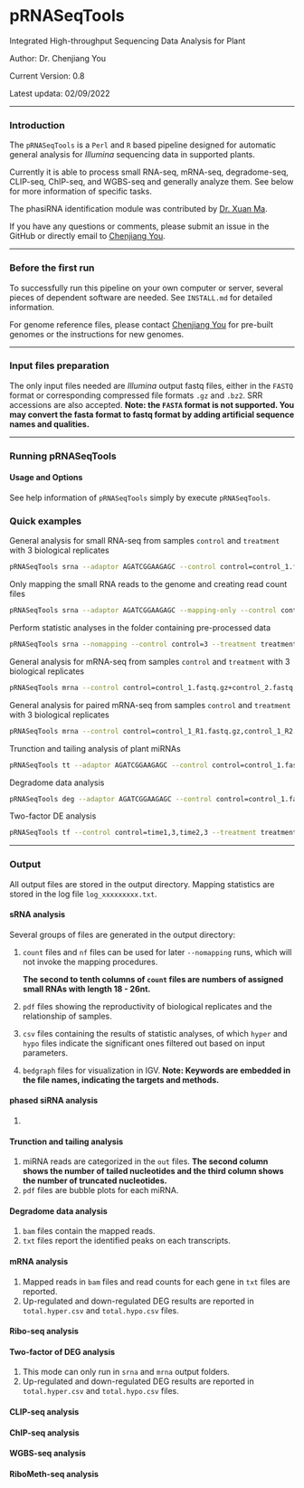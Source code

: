 # pRNASeqTools
Integrated High-throughput Sequencing Data Analysis for Plant

Author: Dr. Chenjiang You

Current Version: 0.8

Latest updata: 02/09/2022

- - - -
### Introduction

The `pRNASeqTools` is a `Perl` and `R` based pipeline designed for automatic general analysis for _Illumina_ sequencing data in supported plants.

Currently it is able to process small RNA-seq, mRNA-seq, degradome-seq, CLIP-seq, ChIP-seq, and WGBS-seq and generally analyze them. See below for more information of specific tasks.

The phasiRNA identification module was contributed by [Dr. Xuan Ma](mailto:xuanma@genetics.ac.cn).

If you have any questions or comments, please submit an issue in the GitHub or directly email to [Chenjiang You](mailto:cjyou@fudan.edu.cn).

- - - -
### Before the first run

To successfully run this pipeline on your own computer or server, several pieces of dependent software are needed. See `INSTALL.md` for detailed information.

For genome reference files, please contact [Chenjiang You](mailto:cjyou@fudan.edu.cn) for pre-built genomes or the instructions for new genomes.

- - - -
### Input files preparation

The only input files needed are _Illumina_ output fastq files, either in the `FASTQ` format or corresponding compressed file formats `.gz` and `.bz2`. SRR accessions are also accepted.
**Note: the `FASTA` format is not supported. You may convert the fasta format to fastq format by adding artificial sequence names and qualities.**

- - - -
### Running pRNASeqTools

#### Usage and Options

See help information of `pRNASeqTools` simply by execute `pRNASeqTools`.

### Quick examples

General analysis for small RNA-seq from samples `control` and `treatment` with 3 biological replicates

```bash
pRNASeqTools srna --adaptor AGATCGGAAGAGC --control control=control_1.fastq.gz+control_2.fastq.gz+control_3.fastq.gz --treatment treatment=treatment_1.fastq.bz2+treatment_2.fastq.bz2+treatment_3.fastq.bz2
```

Only mapping the small RNA reads to the genome and creating read count files

```bash
pRNASeqTools srna --adaptor AGATCGGAAGAGC --mapping-only --control control=control_1.fastq+control_2.fastq+SRRXXXXXXX
```

Perform statistic analyses in the folder containing pre-processed data

```bash
pRNASeqTools srna --nomapping --control control=3 --treatment treatment=3
```

General analysis for mRNA-seq from samples `control` and `treatment` with 3 biological replicates

```bash
pRNASeqTools mrna --control control=control_1.fastq.gz+control_2.fastq.gz+control_3.fastq.gz --treatment treatment=treatment_1.fastq.bz2+treatment_2.fastq.bz2+treatment_3.fastq.bz2
```

General analysis for paired mRNA-seq from samples `control` and `treatment` with 3 biological replicates

```bash
pRNASeqTools mrna --control control=control_1_R1.fastq.gz,control_1_R2.fastq.gz+control_2_R1.fastq.gz,control_2_R2.fastq.gz+control_3_R1.fastq.gz,control_3_R2.fastq.gz --treatment treatment=treatment_1.fastq.bz2+treatment_2.fastq.bz2+treatment_3.fastq.bz2
```

Trunction and tailing analysis of plant miRNAs

```bash
pRNASeqTools tt --adaptor AGATCGGAAGAGC --control control=control_1.fastq.gz+control_2.fastq.gz+control_3.fastq.gz --treatment treatment=treatment_1.fastq.bz2+treatment_2.fastq.bz2+treatment_3.fastq.bz2
```

Degradome data analysis

```bash
pRNASeqTools deg --adaptor AGATCGGAAGAGC --control control=control_1.fastq.gz+control_2.fastq.gz+control_3.fastq.gz --treatment treatment=treatment_1.fastq.bz2+treatment_2.fastq.bz2+treatment_3.fastq.bz2
```

Two-factor DE analysis

```bash
pRNASeqTools tf --control control=time1,3,time2,3 --treatment treatment=time1,3,time2,3
```

- - - -
### Output

All output files are stored in the output directory.
Mapping statistics are stored in the log file `log_xxxxxxxxx.txt`.

#### sRNA analysis

Several groups of files are generated in the output directory:

1. `count` files and `nf` files can be used for later `--nomapping` runs, which will not invoke the mapping procedures.

   **The second to tenth columns of `count` files are numbers of assigned small RNAs with length 18 - 26nt.**

2. `pdf` files showing the reproductivity of biological replicates and the relationship of samples.

3. `csv` files containing the results of statistic analyses, of which `hyper` and `hypo` files indicate the significant ones filtered out based on input parameters.

4. `bedgraph` files for visualization in IGV.
   **Note: Keywords are embedded in the file names, indicating the targets and methods.**

#### phased siRNA analysis

1.

#### Trunction and tailing analysis

1. miRNA reads are categorized in the `out` files.
__The second column shows the number of tailed nucleotides and the third column shows the number of truncated nucleotides.__
2. `pdf` files are bubble plots for each miRNA.

#### Degradome data analysis

1. `bam` files contain the mapped reads.
2. `txt` files report the identified peaks on each transcripts.

#### mRNA analysis

1. Mapped reads in `bam` files and read counts for each gene in `txt` files are reported.
2. Up-regulated and down-regulated DEG results are reported in `total.hyper.csv` and `total.hypo.csv` files.

#### Ribo-seq analysis

#### Two-factor of DEG analysis

1. This mode can only run in `srna` and `mrna` output folders.
2. Up-regulated and down-regulated DEG results are reported in `total.hyper.csv` and `total.hypo.csv` files.

#### CLIP-seq analysis

#### ChIP-seq analysis

#### WGBS-seq analysis

#### RiboMeth-seq analysis
